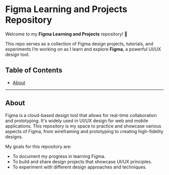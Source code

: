# Figma Learning and Projects Repository

Welcome to my **Figma Learning and Projects** repository! 🎨

This repo serves as a collection of Figma design projects, tutorials, and experiments I’m working on as I learn and explore **Figma**, a powerful UI/UX design tool.

## Table of Contents

- [About](#about)

---

## About

Figma is a cloud-based design tool that allows for real-time collaboration and prototyping. It's widely used in UI/UX design for web and mobile applications. This repository is my space to practice and showcase various aspects of Figma, from wireframing and prototyping to creating high-fidelity designs.

My goals for this repository are:
- To document my progress in learning Figma.
- To build and share design projects that showcase UI/UX principles.
- To experiment with different design approaches and techniques.
